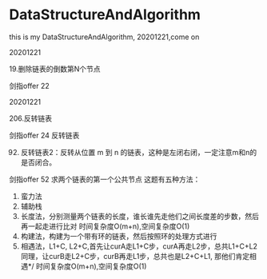 # DataStructureAndAlgorithm

this is my DataStructureAndAlgorithm, 20201221,come on


20201221 

19.删除链表的倒数第N个节点

剑指offer 22


20201221

206.反转链表

剑指offer 24 反转链表

92. 反转链表2：反转从位置 m 到 n 的链表，这种是左闭右闭，一定注意m和n的是否闭合。


剑指offer 52 求两个链表的第一个公共节点
这题有五种方法：
1. 蛮力法
2. 辅助栈
3. 长度法，分别测量两个链表的长度，谁长谁先走他们之间长度差的步数，然后再一起走进行比对
		时间复杂度O(m+n),空间复杂度O(1)
4. 构建法，构建为一个带有环的链表，然后按照环的处理方式进行
5. 相遇法，L1+C, L2+C,首先让curA走L1+C步，curA再走L2步，总共L1+C+L2
           同理，让curB走L2+C步，curB再走L1步，总共也是L2+C+L1,
           那他们肯定相遇*/
		时间复杂度O(m+n),空间复杂度O(1)
		


